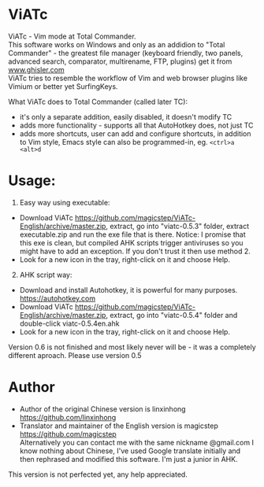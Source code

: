 ViATc
=====
ViATc - Vim mode at Total Commander.  
This software works on Windows and only as an addidion to "Total Commander" - the greatest file manager (keyboard friendly, two panels, advanced search, comparator, multirename, FTP, plugins) get it from www.ghisler.com  
ViATc tries to resemble the workflow of Vim and web browser plugins like Vimium or better yet SurfingKeys.

What ViATc does to Total Commander (called later TC):
- it's only a separate addition, easily disabled, it doesn't modify TC
- adds more functionality - supports all that AutoHotkey does, not just TC
- adds more shortcuts, user can add and configure shortcuts, in addition to Vim style, Emacs style can also be programmed-in, eg.  `<ctrl>a   <alt>d` 



Usage:
=====
1. Easy way using executable:  
- Download ViATc https://github.com/magicstep/ViATc-English/archive/master.zip, extract, go into "viatc-0.5.3" folder, extract executable.zip and run the exe file that is there. Notice: I promise that this exe is clean, but compiled AHK scripts trigger antiviruses so you might have to add an exception. If you don't trust it then use method 2.
- Look for a new icon in the tray, right-click on it and choose Help.

2. AHK script way:  
- Download and install Autohotkey, it is powerful for many purposes. https://autohotkey.com
- Download ViATc https://github.com/magicstep/ViATc-English/archive/master.zip, extract, go into "viatc-0.5.4" folder and double-click viatc-0.5.4en.ahk
- Look for a new icon in the tray, right-click on it and choose Help.

Version 0.6 is not finished and most likely never will be - it was a completely different aproach. Please use version 0.5

Author
======
- Author of the original Chinese version is linxinhong https://github.com/linxinhong
- Translator and maintainer of the English version is magicstep https://github.com/magicstep  
  Alternatively you can contact me with the same nickname @gmail.com I know nothing about Chinese, I've used Google translate initially and then rephrased and modified this software. I'm just a junior in AHK.

This version is not perfected yet, any help appreciated.
